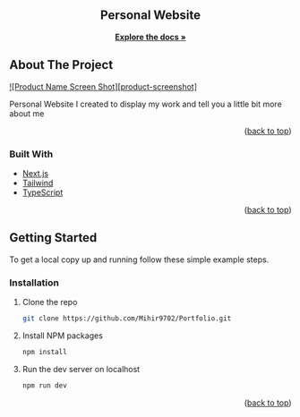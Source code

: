 <div id="top"></div>
<!-- PROJECT LOGO -->
<br />
<h2 align="center">Personal Website</h2>

  <p align="center">
    <a href="https://github.com/github_username/repo_name"><strong>Explore the docs »</strong></a>
  </p>
</div>

## About The Project

[![Product Name Screen Shot][product-screenshot]](https://mihirpatel.co/_next/static/media/header.57b87b61.svg)

Personal Website I created to display my work and tell you a little bit more about me

<p align="right">(<a href="#top">back to top</a>)</p>

### Built With

- [Next.js](https://nextjs.org/)
- [Tailwind](https://tailwindcss.com/)
- [TypeScript](https://www.typescriptlang.org/)

<p align="right">(<a href="#top">back to top</a>)</p>

<!-- GETTING STARTED -->

## Getting Started

To get a local copy up and running follow these simple example steps.

### Installation

1. Clone the repo
   ```sh
   git clone https://github.com/Mihir9702/Portfolio.git
   ```
2. Install NPM packages
   ```sh
   npm install
   ```
3. Run the dev server on localhost
   ```sh
   npm run dev
   ```

<p align="right">(<a href="#top">back to top</a>)</p>
